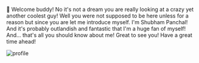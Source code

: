 👋 Welcome buddy! No it's not a dream you are really looking at a crazy yet another coolest guy!
Well you were not supposed to be here unless for a reason but since you are let me introduce myself.
I'm Shubham Panchal! And it's probably outlandish and fantastic that I'm a huge fan of myself!
And... that's all you should know about me! Great to see you! Have a great time ahead!

![profile](https://user-images.githubusercontent.com/101851102/159111731-a2ecba24-512f-4f08-bb1d-65b9fe58694f.jpeg)
